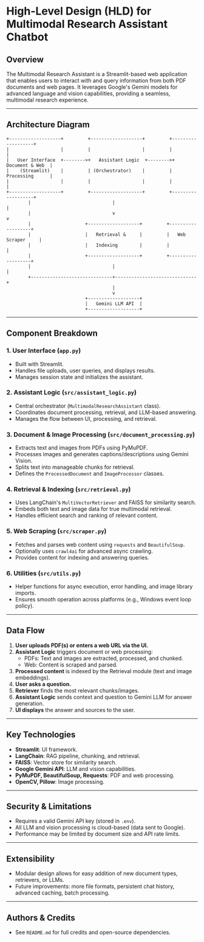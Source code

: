 # High-Level Design (HLD) for Multimodal Research Assistant Chatbot

## Overview
The Multimodal Research Assistant is a Streamlit-based web application that enables users to interact with and query information from both PDF documents and web pages. It leverages Google's Gemini models for advanced language and vision capabilities, providing a seamless, multimodal research experience.

---

## Architecture Diagram

```
+-------------------+         +-------------------+         +-------------------+
|                   |         |                   |         |                   |
|   User Interface  +-------->+   Assistant Logic  +-------->+   Document & Web  |
|    (Streamlit)    |         | (Orchestrator)    |         |   Processing      |
|                   |         |                   |         |                   |
+-------------------+         +-------------------+         +-------------------+
        |                              |                              |
        |                              v                              v
        |                    +-------------------+         +-------------------+
        |                    |   Retrieval &     |         |   Web Scraper     |
        |                    |   Indexing        |         |                   |
        |                    +-------------------+         +-------------------+
        |                              |                              |
        +------------------------------+------------------------------+
                                       |
                                       v
                             +-------------------+
                             |   Gemini LLM API  |
                             +-------------------+
```

---

## Component Breakdown

### 1. User Interface (`app.py`)
- Built with Streamlit.
- Handles file uploads, user queries, and displays results.
- Manages session state and initializes the assistant.

### 2. Assistant Logic (`src/assistant_logic.py`)
- Central orchestrator (`MultimodalResearchAssistant` class).
- Coordinates document processing, retrieval, and LLM-based answering.
- Manages the flow between UI, processing, and retrieval.

### 3. Document & Image Processing (`src/document_processing.py`)
- Extracts text and images from PDFs using PyMuPDF.
- Processes images and generates captions/descriptions using Gemini Vision.
- Splits text into manageable chunks for retrieval.
- Defines the `ProcessedDocument` and `ImageProcessor` classes.

### 4. Retrieval & Indexing (`src/retrieval.py`)
- Uses LangChain's `MultiVectorRetriever` and FAISS for similarity search.
- Embeds both text and image data for true multimodal retrieval.
- Handles efficient search and ranking of relevant content.

### 5. Web Scraping (`src/scraper.py`)
- Fetches and parses web content using `requests` and `BeautifulSoup`.
- Optionally uses `crawl4ai` for advanced async crawling.
- Provides content for indexing and answering queries.

### 6. Utilities (`src/utils.py`)
- Helper functions for async execution, error handling, and image library imports.
- Ensures smooth operation across platforms (e.g., Windows event loop policy).

---

## Data Flow
1. **User uploads PDF(s) or enters a web URL via the UI.**
2. **Assistant Logic** triggers document or web processing:
    - PDFs: Text and images are extracted, processed, and chunked.
    - Web: Content is scraped and parsed.
3. **Processed content** is indexed by the Retrieval module (text and image embeddings).
4. **User asks a question.**
5. **Retriever** finds the most relevant chunks/images.
6. **Assistant Logic** sends context and question to Gemini LLM for answer generation.
7. **UI displays** the answer and sources to the user.

---

## Key Technologies
- **Streamlit**: UI framework.
- **LangChain**: RAG pipeline, chunking, and retrieval.
- **FAISS**: Vector store for similarity search.
- **Google Gemini API**: LLM and vision capabilities.
- **PyMuPDF, BeautifulSoup, Requests**: PDF and web processing.
- **OpenCV, Pillow**: Image processing.

---

## Security & Limitations
- Requires a valid Gemini API key (stored in `.env`).
- All LLM and vision processing is cloud-based (data sent to Google).
- Performance may be limited by document size and API rate limits.

---

## Extensibility
- Modular design allows for easy addition of new document types, retrievers, or LLMs.
- Future improvements: more file formats, persistent chat history, advanced caching, batch processing.

---

## Authors & Credits
- See `README.md` for full credits and open-source dependencies.
